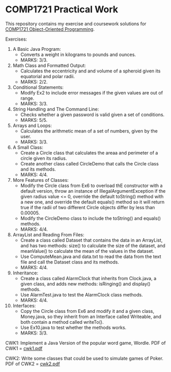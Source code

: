 # COMP1721 Practical Work

This repository contains my exercise and coursework solutions for [COMP1721 Object-Oriented Programming](https://comp1721.info).

Exercises:
1) A Basic Java Program:
    - Converts a weight in kilograms to pounds and ounces.
    - MARKS: 3/3.
2) Math Class and Formatted Output:
    - Calculates the eccentricity and and volume of a spheroid given its equatorial and polar radii.
    - MARKS: 2/2.
3) Conditional Statements:
    - Modify Ex2 to include error messages if the given values are out of range.
    - MARKS: 3/3.
4) String Handling and The Command Line:
    - Checks whether a given password is valid given a set of conditions.
    - MARKS: 5/5.
5) Arrays and Loops:
    - Calculates the arithmetic mean of a set of numbers, given by the user.
    - MARKS: 3/3.
6) A Small Class:
    - Create a Circle class that calculates the areaa and perimeter of a circle given its radius.
    - Create another class called CircleDemo that calls the Circle class and its methods.
    - MARKS: 4/4.
7) More Features of Classes:
    - Modify the Circle class from Ex6 to overload thE constructor with a default version, throw an instance of IllegalArgumentException if the given radius value <= 0, override the default toString() method with a new one, and override the default equals() method so it will return true if the radii of two different Circle objects differ by less than 0.00005.
    - Modify the CircleDemo class to include the toString() and equals() methods.
    - MARKS: 4/4.
8) ArrayList and Reading From Files:
    - Create a class called Dataset that contains the data in an ArrayList, and has two methods: size() to calculate the size of the dataset, and meanValue() to calculate the mean of the values in the dataset.
    - Use ComputeMean.java and data.txt to read the data from the text file and call the Dataset class and its methods.
    - MARKS: 4/4.
9) Inheritance:
    - Create a class called AlarmClock that inherits from Clock.java, a given class, and adds new methods: isRinging() and display() methods.
    - Use AlarmTest.java to test the AlarmClock class methods.
    - MARKS: 4/4.
10) Interfaces:
    - Copy the Circle class from Ex6 and modify it and a given class, Money.java, so they inherit from an Interface called Writeable, and both contain a method called writeTo().
    - Use Ex10.java to test whether the methods works.
    - MARKS: 3/3.
    
    
CWK1: Implement a Java Version of the popular word game, Wordle. PDF of CWK1 = [cwk1.pdf](https://github.com/Slinky0812/COMP1711-Object-Oriented-Programming/files/9741432/cwk1.pdf)

CWK2: Write some classes that could be used to simulate games of Poker. PDF of CWK2 = [cwk2.pdf](https://github.com/Slinky0812/COMP1711-Object-Oriented-Programming/files/9741436/cwk2.pdf)

